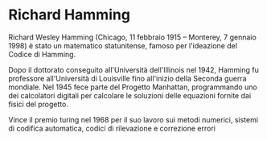# Richard Hamming
Richard Wesley Hamming (Chicago, 11 febbraio 1915 – Monterey, 7 gennaio 1998) è stato un matematico statunitense, famoso per l'ideazione del Codice di Hamming.

Dopo il dottorato conseguito all'Università dell'Illinois nel 1942, Hamming fu professore all'Università di Louisville fino all'inizio della Seconda guerra mondiale. Nel 1945 fece parte del Progetto Manhattan, programmando uno dei calcolatori digitali per calcolare le soluzioni delle equazioni fornite dai fisici del progetto. 

Vince il premio turing nel 1968 per il suo lavoro sui metodi numerici, sistemi di codifica automatica, codici di rilevazione e correzione errori

